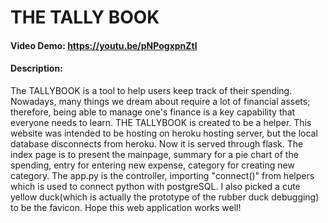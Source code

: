 # THE TALLY BOOK
#### Video Demo:  https://youtu.be/pNPogxpnZtI
#### Description:
The TALLYBOOK is a tool to help users keep track of their spending. Nowadays, many things we dream about require a lot of
financial assets; therefore, being able to manage one's finance is a key capability that everyone needs to learn. THE TALLYBOOK is created to be a helper. This website was intended to be hosting on heroku hosting server, but the local database disconnects from heroku. Now it is served through flask. The index page is to present the mainpage, summary for a pie chart of the spending,
entry for entering new expense, category for creating new category. The app.py is the controller, importing "connect()" from helpers which is used to connect python with postgreSQL. I also picked a cute yellow duck(which is actually the prototype of the rubber duck debugging) to be the favicon. Hope this web application works well! 

